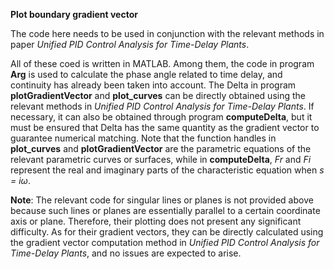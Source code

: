 **Plot boundary gradient vector**

The code here needs to be used in conjunction with the relevant methods in paper *Unified PID Control Analysis for Time-Delay Plants*. 

All of these coed is written in MATLAB. Among them, the code in program **Arg** is used to calculate the phase angle related to time delay, and continuity has already been taken into account. The Delta in program **plotGradientVector** and **plot_curves** can be directly obtained using the relevant methods in *Unified PID Control Analysis for Time-Delay Plants*. If necessary, it can also be obtained through program **computeDelta**, but it must be ensured that Delta has the same quantity as the gradient vector to guarantee numerical matching. Note that the function handles in **plot_curves** and **plotGradientVector** are the parametric equations of the relevant parametric curves or surfaces, while in **computeDelta**, *Fr* and *Fi* represent the real and imaginary parts of the characteristic equation when *s = iω*.

**Note**: The relevant code for singular lines or planes is not provided above because such lines or planes are essentially parallel to a certain coordinate axis or plane. Therefore, their plotting does not present any significant difficulty. As for their gradient vectors, they can be directly calculated using the gradient vector computation method in *Unified PID Control Analysis for Time-Delay Plants*, and no issues are expected to arise.
